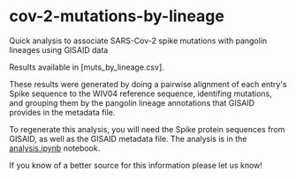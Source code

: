 # cov-2-mutations-by-lineage
Quick analysis to associate SARS-Cov-2 spike mutations with pangolin lineages using GISAID data

Results available in [muts_by_lineage.csv].

These results were generated by doing a pairwise alignment of each entry's Spike sequence to
the WIV04 reference sequence, identifing mutations, and grouping them by the pangolin lineage
annotations that GISAID provides in the metadata file.

To regenerate this analysis, you will need the Spike protein sequences from GISAID, as well as 
the GISAID metadata file. The analysis is in the [analysis.ipynb](analyis.ipynb) notebook.

If you know of a better source for this information please let us know!
